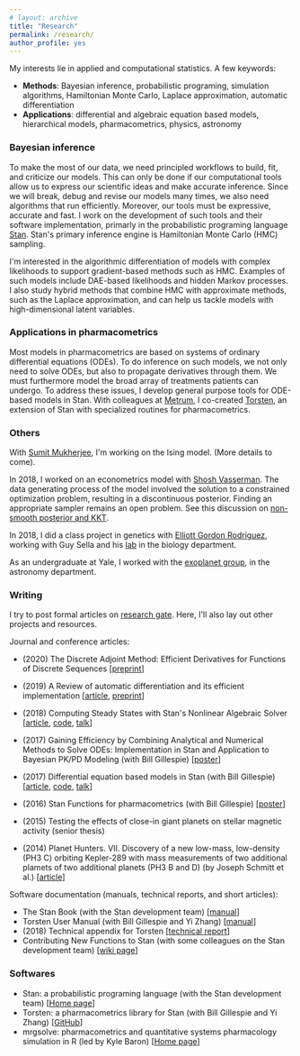 ```yaml
---
# layout: archive
title: "Research"
permalink: /research/
author_profile: yes
---
```


My interests lie in applied and computational statistics. A few keywords: 

* **Methods**: Bayesian inference, probabilistic programing, simulation algorithms,  Hamiltonian Monte Carlo, Laplace approximation, automatic differentiation
* **Applications**:  differential and algebraic equation based models, hierarchical models, pharmacometrics, physics, astronomy


### Bayesian inference

To make the most of our data, we need principled workflows to build, fit, and criticize our models.
This can only be done if our computational tools allow us to express our scientific
ideas and make accurate inference.
Since we will break, debug and revise our models many times, we also need algorithms
that run efficiently.
Moreover, our tools must be expressive, accurate and fast.
I work on the development of such tools and their software implementation,
primarly in the probabilistic programing language [Stan](http://mc-stan.org/).
Stan's primary inference engine is Hamiltonian Monte Carlo (HMC) sampling.

I'm interested in the algorithmic differentiation of models with complex
likelihoods to support gradient-based methods such as HMC.
Examples of such models include DAE-based likelihoods and hidden Markov processes.
I also study hybrid methods that combine HMC with approximate methods,
such as the Laplace approximation,
and can help us tackle models with high-dimensional latent variables.


### Applications in pharmacometrics

Most models in pharmacometrics are based on systems of ordinary differential equations
(ODEs). To do inference on such models, we not only need to solve ODEs, but also to
propagate derivatives through them.
We must furthermore model the broad array of treatments patients can undergo.
To address these issues, I develop general purpose tools for ODE-based models in
Stan. With colleagues at [Metrum](https://metrumrg.com/), I co-created [Torsten](https://github.com/metrumresearchgroup/Torsten), 
an extension of Stan with specialized routines for pharmacometrics.

### Others

With [Sumit Mukherjee](http://stat.columbia.edu/~sumitm/), I'm working on the
Ising model. (More details to come).

In 2018, I worked on an econometrics model with 
[Shosh Vasserman](https://scholar.harvard.edu/vasserman/home).
The data generating process of the model involved the solution to a constrained
optimization problem, resulting in a discontinuous posterior.
Finding an appropriate sampler remains an open problem.
See this discussion on [non-smooth posterior and KKT](https://discourse.mc-stan.org/t/non-smooth-posterior-and-kkt-problem/6281).

In 2018, I did a class project in genetics with [Elliott Gordon Rodriguez](http://stat.columbia.edu/department-directory/name/elliot-gordon/),
working with Guy Sella and
his [lab](https://sellalab.biology.columbia.edu/) in the biology department.

As an undergraduate at Yale, I worked with the [exoplanet group](http://exoplanets.astro.yale.edu/), in the astronomy department.


### Writing

I try to post formal articles on [research gate](https://www.researchgate.net/profile/Charles_Margossian).
Here, I'll also lay out other projects and resources.

Journal and conference articles:

* (2020) The Discrete Adjoint Method: Efficient Derivatives for Functions of Discrete Sequences [[preprint](https://arxiv.org/abs/2002.00326)]

* (2019) A Review of automatic differentiation and its efficient implementation [[article](https://onlinelibrary.wiley.com/doi/10.1002/widm.1305), [preprint](https://arxiv.org/abs/1811.05031)]
* (2018) Computing Steady States with Stan's Nonlinear Algebraic Solver [[article](https://www.researchgate.net/publication/323834530_Computing_steady_states_with_Stan's_nonlinear_algebraic_solver), [code](https://github.com/stan-dev/stancon_talks/tree/master/2018/Contributed-Talks/08_margossian), [talk](https://www.youtube.com/watch?v=JhwZIX5ryw0&feature=youtu.be)]
* (2017) Gaining Efficiency by Combining Analytical and Numerical Methods to Solve ODEs: Implementation in Stan and Application to Bayesian PK/PD Modeling (with Bill Gillespie) [[poster](https://www.researchgate.net/publication/323834519_Gaining_efficiency_by_combining_analytical_and_numerical_methods_to_solve_ODEs_Implementation_in_Stan_and_application_to_Bayesian_PKPD_modeling)]
* (2017) Differential equation based models in Stan (with Bill Gillespie) [[article](http://mc-stan.org/events/stancon2017-notebooks/stancon2017-margossian-gillespie-ode.html), [code](https://github.com/stan-dev/stancon_talks/tree/master/2017/Contributed-Talks/05_margossian), [talk](https://www.youtube.com/watch?v=DJ0c7Bm5Djk&feature=youtu.be&t=2h53m26s)]
* (2016) Stan Functions for pharmacometrics (with Bill Gillespie) [[poster](https://www.researchgate.net/publication/323834461_Stan_functions_for_pharmacometrics_modeling)]
* (2015) Testing the effects of close-in giant planets on stellar magnetic activity (senior thesis)
* (2014) Planet Hunters. VII. Discovery of a new low-mass, low-density (PH3 C) orbiting Kepler-289
with mass measurements of two additional plamets of two additional planets (PH3 B and D) (by Joseph Schmitt et al.) [[article](http://iopscience.iop.org/article/10.1088/0004-637X/795/2/167/meta;jsessionid=43641D4C5B1CC7595015BE11DDF1239F.c1)]

Software documentation (manuals, technical reports, and short articles):

* The Stan Book (with the Stan development team) [[manual](https://mc-stan.org/docs/2_18/stan-users-guide/index.html)]
* Torsten User Manual (with Bill Gillespie and Yi Zhang) [[manual](https://metrumresearchgroup.github.io/Torsten/)]
* (2018) Technical appendix for Torsten [[technical report](https://github.com/charlesm93/presentations-and-writing/blob/master/TorstenAppendix/Torsten_appendix.pdf)]
* Contributing New Functions to Stan (with some colleagues on the Stan development team) [[wiki page](https://github.com/stan-dev/stan/wiki/Contributing-New-Functions-to-Stan)]


### Softwares

* Stan: a probabilistic programing language (with the Stan development team) [[Home page](https://mc-stan.org/)]
* Torsten: a pharmacometrics library for Stan (with Bill Gillespie and Yi Zhang) [[GitHub](https://github.com/metrumresearchgroup/Torsten)]
* mrgsolve: pharmacometrics and quantitative systems pharmacology simulation in R (led by Kyle Baron) [[Home page](https://mrgsolve.github.io/)]
